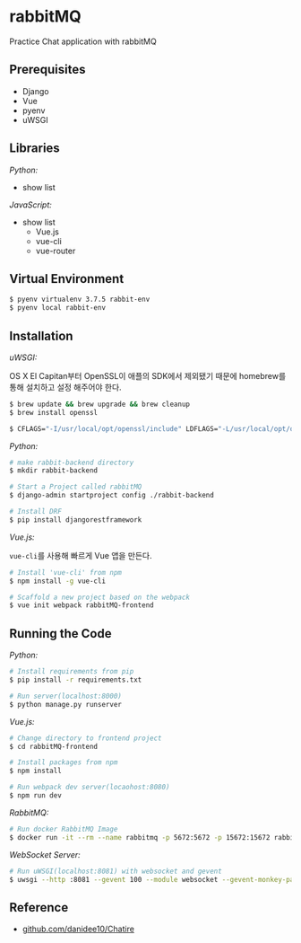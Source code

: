 # rabbitMQ
Practice Chat application with rabbitMQ

## Prerequisites

- Django
- Vue
- pyenv
- uWSGI

## Libraries

*Python:*

- show list

*JavaScript:*

- show list
    - Vue.js
    - vue-cli
    - vue-router

## Virtual Environment

```bash
$ pyenv virtualenv 3.7.5 rabbit-env
$ pyenv local rabbit-env
```

## Installation

*uWSGI:*

OS X El Capitan부터 OpenSSL이 애플의 SDK에서 제외됐기 때문에 homebrew를 통해 설치하고 설정 해주어야 한다. 

```bash
$ brew update && brew upgrade && brew cleanup
$ brew install openssl

$ CFLAGS="-I/usr/local/opt/openssl/include" LDFLAGS="-L/usr/local/opt/openssl/lib" UWSGI_PROFILE_OVERRIDE=ssl=true pip install uwsgi -Iv --no-cache-dir
```

*Python:*

```bash
# make rabbit-backend directory
$ mkdir rabbit-backend

# Start a Project called rabbitMQ
$ django-admin startproject config ./rabbit-backend

# Install DRF
$ pip install djangorestframework
```

*Vue.js:*

`vue-cli`를 사용해 빠르게 Vue 앱을 만든다.

```bash
# Install 'vue-cli' from npm
$ npm install -g vue-cli

# Scaffold a new project based on the webpack
$ vue init webpack rabbitMQ-frontend
```

## Running the Code

*Python:*

```bash
# Install requirements from pip
$ pip install -r requirements.txt

# Run server(localhost:8000)
$ python manage.py runserver
```

*Vue.js:*

```bash
# Change directory to frontend project
$ cd rabbitMQ-frontend

# Install packages from npm
$ npm install

# Run webpack dev server(locaohost:8080)
$ npm run dev
```

*RabbitMQ:*

```bash
# Run docker RabbitMQ Image
$ docker run -it --rm --name rabbitmq -p 5672:5672 -p 15672:15672 rabbitmq:3-management
```

*WebSocket Server:*

```bash
# Run uWSGI(localhost:8081) with websocket and gevent
$ uwsgi --http :8081 --gevent 100 --module websocket --gevent-monkey-patch --master
```

## Reference
- [github.com/danidee10/Chatire](https://github.com/danidee10/Chatire)